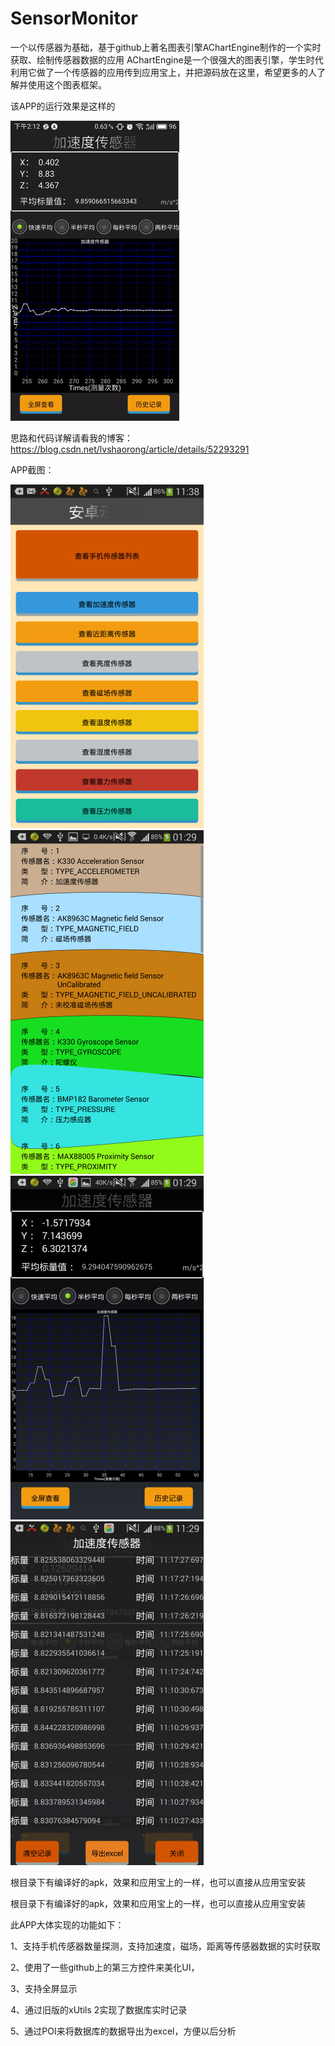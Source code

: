 # SensorMonitor
一个以传感器为基础，基于github上著名图表引擎AChartEngine制作的一个实时获取、绘制传感器数据的应用
AChartEngine是一个很强大的图表引擎，学生时代利用它做了一个传感器的应用传到应用宝上，并把源码放在这里，希望更多的人了解并使用这个图表框架。

该APP的运行效果是这样的

![demo](https://github.com/AlexZhuo/SensorMonitor/blob/master/demos/gif_demo.gif?raw=true)

思路和代码详解请看我的博客：<a src="https://blog.csdn.net/lvshaorong/article/details/52293291"> https://blog.csdn.net/lvshaorong/article/details/52293291 </a>

APP截图：

![demo](https://github.com/AlexZhuo/SensorMonitor/blob/master/demos/screenshot1.jpg?raw=true)
![demo](https://github.com/AlexZhuo/SensorMonitor/blob/master/demos/screenshot2.jpg?raw=true)
![demo](https://github.com/AlexZhuo/SensorMonitor/blob/master/demos/screenshot3.jpg?raw=true)
![demo](https://github.com/AlexZhuo/SensorMonitor/blob/master/demos/screenshot4.jpg?raw=true)

根目录下有编译好的apk，效果和应用宝上的一样，也可以直接从应用宝安装

根目录下有编译好的apk，效果和应用宝上的一样，也可以直接从应用宝安装

此APP大体实现的功能如下：

1、支持手机传感器数量探测，支持加速度，磁场，距离等传感器数据的实时获取

2、使用了一些github上的第三方控件来美化UI，

3、支持全屏显示

4、通过旧版的xUtils 2实现了数据库实时记录

5、通过POI来将数据库的数据导出为excel，方便以后分析
